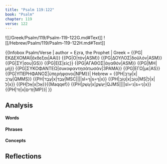 ```yaml
---
title: "Psalm 119:122"
book: "Psalm"
chapter: 119
verse: 122
---
```

![[/Greek/Psalm/119/Psalm-119-122G.md#Text]]
![[/Hebrew/Psalm/119/Psalm-119-122H.md#Text]]

{{Infobox Psalm/Verse |
  author = Ezra, the Prophet |
  Greek = {{PG|ΕΚΔΕΧΟΜΑΙ|ἔκδεξαι|AAI}} {{PG|Ο|τὸν|ASM}} {{PG|ΔΟΥΛΟΣ|δοῦλόν|ASM}} {{PG|ΣΥ|σου|GS}} {{PG|ΕΙΣ|εἰς}} {{PG|ΑΓΑΘΟΣ|ἀγαθόν|ASM}} {{PG|ΜΗ|μὴ}} {{PG|ΣΥΚΟΦΑΝΤΕΩ|συκοφαντησάτωσάν|3PAMA}} {{PG|ΕΓΩ|με|AS}} {{PG|ΥΠΕΡΗΦΑΝΟΣ|ὑπερήφανοι|NPM}}|
  Hebrew = {{PH|עָרַב|x|עֲרֹב|QMMS}} {{PH|עֶבֶד|x|עַבְדְּ|MSC||||sl=ךָ|s=ךָ|x}} {{PH|טוֹב|x|טוֹב|MS|לְ|x|לְ|x}} {{PH|אַל|x|אַל}}{{Maqqef}} {{PH|עָשַׁק|x|יַעַשְׁקֻ|QJMS||||sl=ני|s=נִי|x}} {{PH|זֵד|x|זֵדִים|MP}}׃|
}}

## Analysis

#### Words

#### Phrases

#### Concepts

## Reflections

